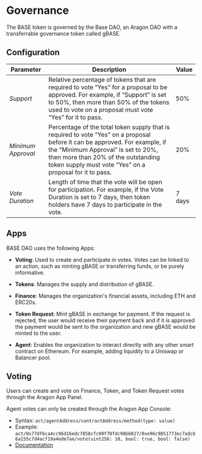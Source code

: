 # Governance

The BASE token is governed by the Base DAO, an Aragon DAO with a transferrable governance token called gBASE.

## Configuration

| Parameter | Description | Value |
|-|-|-|
| *Support* | Relative percentage of tokens that are required to vote “Yes” for a proposal to be approved. For example, if “Support” is set to 50%, then more than 50% of the tokens used to vote on a proposal must vote “Yes” for it to pass. | 50% |
| *Minimum Approval* | Percentage of the total token supply that is required to vote “Yes” on a proposal before it can be approved. For example, if the “Minimum Approval” is set to 20%, then more than 20% of the outstanding token supply must vote “Yes” on a proposal for it to pass. | 20% |
| *Vote Duration* | Length of time that the vote will be open for participation. For example, if the Vote Duration is set to 7 days, then token holders have 7 days to participate in the vote. | 7 days |

## Apps
BASE DAO uses the following Apps:

- **Voting**: Used to create and participate in votes. Votes can be linked to an action, such as minting gBASE or transferring funds, or be purely informative.

- **Tokens**: Manages the supply and distribution of gBASE.

- **Finance**: Manages the organization's financial assets, including ETH and ERC20s.

- **Token Request**: Mint gBASE in exchange for payment. If the request is rejected, the user would receive their payment back and if it is approved the payment would be sent to the organization and new gBASE would be minted to the user.

- **Agent**: Enables the organization to interact directly with any other smart contract on Ethereum. For example, adding liquidity to a Uniswap or Balancer pool.

## Voting

Users can create and vote on Finance, Token, and Token Request votes through the Aragon App Panel.

Agent votes can only be created through the Aragon App Console:

- Syntax: `act/agentAddress/contractAddress/method(type: value)`
- Example: `act/0x77df6ca4cc96d16edc7858cfc00f70fdc98bb027/0xe96c9851773ec7adcb6a155c7d4acf19a4ede7ae/vote(uint256: 10, bool: true, bool: false)`
- [Documentation](https://github.com/aragon/aragon/blob/master/docs/CONSOLE.md#act)
